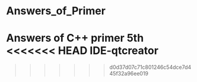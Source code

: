 # Answers_of_Primer
Answers of C++ primer 5th
<<<<<<< HEAD
IDE-qtcreator
=======
>>>>>>> d0d37d07c71c801246c54dce7d445f32a96ee019

